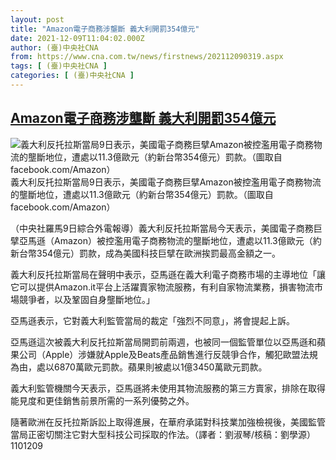 ```yaml
---
layout: post
title: "Amazon電子商務涉壟斷 義大利開罰354億元"
date: 2021-12-09T11:04:02.000Z
author: (臺)中央社CNA
from: https://www.cna.com.tw/news/firstnews/202112090319.aspx
tags: [ (臺)中央社CNA ]
categories: [ (臺)中央社CNA ]
---
```

<!--1639047842000-->
[Amazon電子商務涉壟斷 義大利開罰354億元](https://www.cna.com.tw/news/firstnews/202112090319.aspx)
------

<div>
<div><div><div style="--aspect-ratio:1920/1920;"><picture><source media="(max-width: 414px)" data-srcset="https://imgcdn.cna.com.tw/www/WebPhotos/800/20211209/1920x1920_733041005843.jpg"><source media="(min-width: 413px)" data-srcset="https://imgcdn.cna.com.tw/www/WebPhotos/1024/20211209/1920x1920_733041005843.jpg"><img data-src="https://imgcdn.cna.com.tw/www/WebPhotos/800/20211209/1920x1920_733041005843.jpg" alt="義大利反托拉斯當局9日表示，美國電子商務巨擘Amazon被控濫用電子商務物流的壟斷地位，遭處以11.3億歐元（約新台幣354億元）罰款。（圖取自facebook.com/Amazon）" data-srcset="https://imgcdn.cna.com.tw/www/WebPhotos/800/20211209/1920x1920_733041005843.jpg 414w, https://imgcdn.cna.com.tw/www/WebPhotos/1024/20211209/1920x1920_733041005843.jpg 1024w"></picture></div><div>義大利反托拉斯當局9日表示，美國電子商務巨擘Amazon被控濫用電子商務物流的壟斷地位，遭處以11.3億歐元（約新台幣354億元）罰款。（圖取自facebook.com/Amazon）</div></div></div><div></div><div><p>（中央社羅馬9日綜合外電報導）義大利反托拉斯當局今天表示，美國電子商務巨擘亞馬遜（Amazon）被控濫用電子商務物流的壟斷地位，遭處以11.3億歐元（約新台幣354億元）罰款，成為美國科技巨擘在歐洲挨罰最高金額之一。</p><p>義大利反托拉斯當局在聲明中表示，亞馬遜在義大利電子商務市場的主導地位「讓它可以提供Amazon.it平台上活躍賣家物流服務，有利自家物流業務，損害物流市場競爭者，以及鞏固自身壟斷地位。」</p><p>亞馬遜表示，它對義大利監管當局的裁定「強烈不同意」，將會提起上訴。</p><p>亞馬遜這次被義大利反托拉斯當局開罰前兩週，也被同一個監管單位以亞馬遜和蘋果公司（Apple）涉嫌就Apple及Beats產品銷售進行反競爭合作，觸犯歐盟法規為由，處以6870萬歐元罰款。蘋果則被處以1億3450萬歐元罰款。</p><p>義大利監管機關今天表示，亞馬遜將未使用其物流服務的第三方賣家，排除在取得能見度和更佳銷售前景所需的一系列優勢之外。</p><p>隨著歐洲在反托拉斯訴訟上取得進展，在華府承諾對科技業加強檢視後，美國監管當局正密切關注它對大型科技公司採取的作法。（譯者：劉淑琴/核稿：劉學源）1101209</p></div>
</div>
